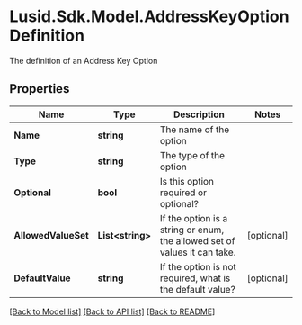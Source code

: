 # Lusid.Sdk.Model.AddressKeyOptionDefinition
The definition of an Address Key Option

## Properties

Name | Type | Description | Notes
------------ | ------------- | ------------- | -------------
**Name** | **string** | The name of the option | 
**Type** | **string** | The type of the option | 
**Optional** | **bool** | Is this option required or optional? | 
**AllowedValueSet** | **List&lt;string&gt;** | If the option is a string or enum, the allowed set of values it can take. | [optional] 
**DefaultValue** | **string** | If the option is not required, what is the default value? | [optional] 

[[Back to Model list]](../README.md#documentation-for-models) [[Back to API list]](../README.md#documentation-for-api-endpoints) [[Back to README]](../README.md)

